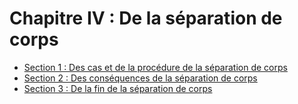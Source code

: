 # Chapitre IV : De la séparation de corps

- [Section 1 : Des cas et de la procédure de la séparation de corps](section-1)
- [Section 2 : Des conséquences de la séparation de corps](section-2)
- [Section 3 : De la fin de la séparation de corps](section-3)
